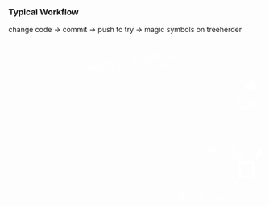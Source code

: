### Typical Workflow

change code -> commit -> push to try -> magic symbols on treeherder

<svg
   xmlns:dc="http://purl.org/dc/elements/1.1/"
   xmlns:cc="http://creativecommons.org/ns#"
   xmlns:rdf="http://www.w3.org/1999/02/22-rdf-syntax-ns#"
   xmlns:svg="http://www.w3.org/2000/svg"
   xmlns="http://www.w3.org/2000/svg"
   xmlns:xlink="http://www.w3.org/1999/xlink"
   xmlns:sodipodi="http://sodipodi.sourceforge.net/DTD/sodipodi-0.dtd"
   xmlns:inkscape="http://www.inkscape.org/namespaces/inkscape"
   width="800"
   height="500"
   id="svg2"
   version="1.1"
   inkscape:version="0.48.3.1 r9886"
   sodipodi:docname="layers1.svg"
   inkscape:export-filename="/home/jonasfj/Mozilla/taskcluster-docs/assets/layers.png"
   inkscape:export-xdpi="153.65846"
   inkscape:export-ydpi="153.65846">
  <defs
     id="defs4">
    <marker
       inkscape:stockid="Arrow2Lend"
       orient="auto"
       refY="0"
       refX="0"
       id="Arrow2Lend"
       style="overflow:visible">
      <path
         id="path4327"
         style="fill-rule:evenodd;stroke-width:0.625;stroke-linejoin:round"
         d="M 8.7185878,4.0337352 -2.2072895,0.01601326 8.7185884,-4.0017078 c -1.7454984,2.3720609 -1.7354408,5.6174519 -6e-7,8.035443 z"
         transform="matrix(-1.1,0,0,-1.1,-1.1,0)"
         inkscape:connector-curvature="0" />
    </marker>
    <marker
       inkscape:stockid="Arrow1Mend"
       orient="auto"
       refY="0"
       refX="0"
       id="Arrow1Mend"
       style="overflow:visible">
      <path
         id="path4315"
         d="M 0,0 5,-5 -12.5,0 5,5 0,0 z"
         style="fill-rule:evenodd;stroke:#000000;stroke-width:1pt"
         transform="matrix(-0.4,0,0,-0.4,-4,0)"
         inkscape:connector-curvature="0" />
    </marker>
    <marker
       inkscape:stockid="Arrow1Lstart"
       orient="auto"
       refY="0"
       refX="0"
       id="Arrow1Lstart"
       style="overflow:visible">
      <path
         id="path4306"
         d="M 0,0 5,-5 -12.5,0 5,5 0,0 z"
         style="fill-rule:evenodd;stroke:#000000;stroke-width:1pt"
         transform="matrix(0.8,0,0,0.8,10,0)"
         inkscape:connector-curvature="0" />
    </marker>
    <marker
       inkscape:stockid="Arrow2Lend"
       orient="auto"
       refY="0"
       refX="0"
       id="Arrow2Lend-8"
       style="overflow:visible">
      <path
         id="path4327-0"
         style="fill-rule:evenodd;stroke-width:0.625;stroke-linejoin:round"
         d="M 8.7185878,4.0337352 -2.2072895,0.01601326 8.7185884,-4.0017078 c -1.7454984,2.3720609 -1.7354408,5.6174519 -6e-7,8.035443 z"
         transform="matrix(-1.1,0,0,-1.1,-1.1,0)"
         inkscape:connector-curvature="0" />
    </marker>
    <marker
       inkscape:stockid="Arrow2Lend"
       orient="auto"
       refY="0"
       refX="0"
       id="Arrow2Lend-2"
       style="overflow:visible">
      <path
         id="path4327-7"
         style="fill-rule:evenodd;stroke-width:0.625;stroke-linejoin:round"
         d="M 8.7185878,4.0337352 -2.2072895,0.01601326 8.7185884,-4.0017078 c -1.7454984,2.3720609 -1.7354408,5.6174519 -6e-7,8.035443 z"
         transform="matrix(-1.1,0,0,-1.1,-1.1,0)"
         inkscape:connector-curvature="0" />
    </marker>
  </defs>
  <sodipodi:namedview
     id="base"
     pagecolor="#ffffff"
     bordercolor="#666666"
     borderopacity="1.0"
     inkscape:pageopacity="0.0"
     inkscape:pageshadow="2"
     inkscape:zoom="1.4"
     inkscape:cx="432.6589"
     inkscape:cy="259.51594"
     inkscape:document-units="px"
     inkscape:current-layer="layer1"
     showgrid="false"
     inkscape:window-width="1920"
     inkscape:window-height="1025"
     inkscape:window-x="0"
     inkscape:window-y="27"
     inkscape:window-maximized="1"
     fit-margin-top="0"
     fit-margin-left="0"
     fit-margin-right="0"
     fit-margin-bottom="0"
     showguides="true"
     inkscape:guide-bbox="true" />
  <metadata
     id="metadata7">
    <rdf:RDF>
      <cc:Work
         rdf:about="">
        <dc:format>image/svg+xml</dc:format>
        <dc:type
           rdf:resource="http://purl.org/dc/dcmitype/StillImage" />
        <dc:title></dc:title>
      </cc:Work>
    </rdf:RDF>
  </metadata>
  <g
     inkscape:label="Layer 1"
     inkscape:groupmode="layer"
     id="layer1"
     transform="translate(-227.57133,235.97179)">
    <g
       id="g5290"
       class="fragment">
      <g
         transform="matrix(2.7533673,0,0,2.7533673,-401.68292,-356.42785)"
         id="g4654">
        <path
           id="path3111"
           style="fill:none;stroke:none;stroke-width:0.9998666;marker-start:none;marker-end:none"
           d="m 284.5007,71.649232 c 43.07996,-13.890887 87.12102,-16.269286 125.1669,8.05587"
           inkscape:connector-curvature="0"
           sodipodi:nodetypes="cc" />
        <text
           xml:space="preserve"
           style="font-size:8px;font-style:normal;font-variant:normal;font-weight:normal;font-stretch:normal;line-height:125%;letter-spacing:0px;word-spacing:0px;fill:#ffffff;fill-opacity:1;stroke:none;font-family:DejaVu Sans;-inkscape-font-specification:DejaVu Sans"
           id="text3113"
           sodipodi:linespacing="125%"><textPath
             xlink:href="#path3111"
             id="textPath3117"><tspan
   style="fill:#ffffff;fill-opacity:1"
   id="tspan3115"
   rotate="0 0 0 0 0 0 0 0 0 0 0 0 0 0 0 0 0 0 0 0 0"
   dy="-3.1599991">           Push to Try/Branch</tspan></textPath></text>
        <g
           style="fill:#ffffff;fill-opacity:1"
           id="g5282">
          <path
             inkscape:connector-curvature="0"
             id="path3111-3"
             d="m 340.59375,60.6875 -1.65625,0.0625 0.0312,1 1.65625,-0.0625 2.34375,-0.03125 -0.0312,-1 z m 6.34375,1 1.59375,0.03125 0.0312,0 2.375,0.125 0.0312,-1 -2.375,-0.125 -0.0312,0 -1.59375,-0.03125 z m -14.375,-0.625 -1.625,0.15625 0.0625,0.96875 1.625,-0.125 0.0312,0 2.34375,-0.15625 -0.0625,-1 z m 22.34375,1.03125 1.5,0.125 0.0312,0 2.4375,0.25 0.0937,-0.96875 -2.4375,-0.28125 -0.0312,0 -1.53125,-0.125 z m -30.40625,-0.25 -1.5625,0.21875 0.15625,0.96875 1.5,-0.1875 0.0312,0 2.40625,-0.28125 -0.0937,-0.96875 z M 362.8125,63 l 1.40625,0.1875 2.53125,0.4375 0.1875,-1 L 364.375,62.1875 362.96875,62 z m -46.40625,0.03125 -0.0312,0 -1.34375,0.21875 0.15625,1 1.375,-0.25 2.5625,-0.40625 -0.15625,-0.96875 z m 54.25,1.34375 1.28125,0.25 2.625,0.625 0.21875,-0.96875 -2.625,-0.625 -1.28125,-0.25 z m -62.375,0.15625 -1.125,0.25 0.21875,1 1.09375,-0.25 0.0312,0 2.78125,-0.5625 L 311.0625,64 z m 70.125,1.75 1.15625,0.3125 0.0312,0 2.625,0.8125 0.28125,-0.9375 -2.625,-0.84375 -0.0312,0 -1.1875,-0.3125 z m -78.25,0.125 -0.8125,0.21875 0.25,0.96875 0.8125,-0.21875 3.0625,-0.71875 -0.21875,-1 z m -8.09375,2.1875 -0.0312,0 -0.4375,0.125 0.28125,0.96875 0.4375,-0.15625 0,0.03125 3.40625,-0.96875 -0.25,-0.96875 z M 386,68.6875 l 1.09375,0.40625 2.625,1.03125 0.34375,-0.9375 -2.59375,-1.03125 -0.0312,0 -1.125,-0.40625 z M 283.9375,71.0625 284.25,72 288.0625,70.8125 287.75,69.84375 z m 109.4375,0.59375 1.125,0.46875 0.0312,0.03125 2.46875,1.15625 0.4375,-0.90625 -2.5,-1.15625 0,-0.03125 -1.15625,-0.5 z m 7.1875,3.46875 1.25,0.65625 0.0312,0 2.1875,1.25 0.5,-0.875 -2.21875,-1.25 -0.0312,0 L 401,74.21875 z m 6.90625,3.9375 L 409,80 l 0.53125,-0.84375 -1.5625,-0.9375 z"
             style="font-size:medium;font-style:normal;font-variant:normal;font-weight:normal;font-stretch:normal;text-indent:0;text-align:start;text-decoration:none;line-height:normal;letter-spacing:normal;word-spacing:normal;text-transform:none;direction:ltr;block-progression:tb;writing-mode:lr-tb;text-anchor:start;baseline-shift:baseline;color:#000000;fill:#ffffff;fill-opacity:1;stroke:none;stroke-width:0.99999994;marker:none;visibility:visible;display:inline;overflow:visible;enable-background:accumulate;font-family:Sans;-inkscape-font-specification:Sans" />
          <path
             id="path5288"
             style="fill:#ffffff;fill-opacity:1;fill-rule:evenodd;stroke-width:0.625;stroke-linejoin:round"
             d="m 402.6448,70.091325 7.74507,10.197516 -12.50639,-2.75054 c 3.02321,-1.164067 4.93691,-4.177744 4.76132,-7.446976 z"
             inkscape:connector-curvature="0" />
        </g>
      </g>
    </g>
    <g
       id="g4700"
       class="fragment">
      <rect
         y="-88.375328"
         x="756.34265"
         height="27.684978"
         width="27.684978"
         id="rect4193"
         style="color:#000000;fill:none;stroke:#ffffff;stroke-width:5.53699589;stroke-linecap:butt;stroke-linejoin:miter;stroke-miterlimit:4;stroke-opacity:1;stroke-dasharray:none;stroke-dashoffset:0;marker:none;visibility:visible;display:inline;overflow:visible;enable-background:accumulate" />
      <text
         xml:space="preserve"
         style="font-size:27.48031998px;font-style:normal;font-variant:normal;font-weight:normal;font-stretch:normal;line-height:125%;letter-spacing:0px;word-spacing:0px;fill:#ffffff;fill-opacity:1;stroke:none;font-family:DejaVu Sans;-inkscape-font-specification:DejaVu Sans"
         x="683.31201"
         y="-101.36698"
         id="text6041"
         sodipodi:linespacing="125%"><tspan
           sodipodi:role="line"
           id="tspan6043"
           x="683.31201"
           y="-101.36698">Decision Task</tspan></text>
    </g>
    <g
       id="g4705"
       class="fragment">
      <rect
         y="198.57579"
         x="831.08539"
         height="27.684978"
         width="27.684978"
         id="rect4193-5"
         style="color:#000000;fill:none;stroke:#ffffff;stroke-width:5.53699589;stroke-linecap:butt;stroke-linejoin:miter;stroke-miterlimit:4;stroke-opacity:1;stroke-dasharray:none;stroke-dashoffset:0;marker:none;visibility:visible;display:inline;overflow:visible;enable-background:accumulate" />
      <rect
         y="6.5596199"
         x="686.80676"
         height="27.684978"
         width="27.684978"
         id="rect4193-3"
         style="color:#000000;fill:none;stroke:#ffffff;stroke-width:5.53699589;stroke-linecap:butt;stroke-linejoin:miter;stroke-miterlimit:4;stroke-opacity:1;stroke-dasharray:none;stroke-dashoffset:0;marker:none;visibility:visible;display:inline;overflow:visible;enable-background:accumulate" />
      <rect
         y="198.57579"
         x="679.93658"
         height="27.684978"
         width="27.684978"
         id="rect4193-53"
         style="color:#000000;fill:none;stroke:#ffffff;stroke-width:5.53699589;stroke-linecap:butt;stroke-linejoin:miter;stroke-miterlimit:4;stroke-opacity:1;stroke-dasharray:none;stroke-dashoffset:0;marker:none;visibility:visible;display:inline;overflow:visible;enable-background:accumulate" />
      <rect
         y="103.90834"
         x="769.19769"
         height="27.684978"
         width="27.684978"
         id="rect4193-9"
         style="color:#000000;fill:none;stroke:#ffffff;stroke-width:5.53699589;stroke-linecap:butt;stroke-linejoin:miter;stroke-miterlimit:4;stroke-opacity:1;stroke-dasharray:none;stroke-dashoffset:0;marker:none;visibility:visible;display:inline;overflow:visible;enable-background:accumulate" />
      <rect
         y="103.90834"
         x="602.63452"
         height="27.684978"
         width="27.684978"
         id="rect4193-9-7"
         style="color:#000000;fill:none;stroke:#ffffff;stroke-width:5.53699589;stroke-linecap:butt;stroke-linejoin:miter;stroke-miterlimit:4;stroke-opacity:1;stroke-dasharray:none;stroke-dashoffset:0;marker:none;visibility:visible;display:inline;overflow:visible;enable-background:accumulate" />
      <g
         id="g5266"
         style="fill:#ffffff;fill-opacity:1">
        <path
           style="font-size:medium;font-style:normal;font-variant:normal;font-weight:normal;font-stretch:normal;text-indent:0;text-align:start;text-decoration:none;line-height:normal;letter-spacing:normal;word-spacing:normal;text-transform:none;direction:ltr;block-progression:tb;writing-mode:lr-tb;text-anchor:start;baseline-shift:baseline;color:#000000;fill:#ffffff;fill-opacity:1;stroke:none;stroke-width:2.21479821;marker:none;visibility:visible;display:inline;overflow:visible;enable-background:accumulate;font-family:Sans;-inkscape-font-specification:Sans"
           d="m 759.15625,-61.34375 -41.25,59.25 1.78125,1.3125 41.25,-59.25 z"
           id="path4270"
           inkscape:connector-curvature="0"
           sodipodi:nodetypes="ccccc" />
        <path
           inkscape:connector-curvature="0"
           d="m 740.70734,-14.73475 -23.62559,15.6902858 7.83236,-27.2581718 c 2.14933,6.845521 8.54245,11.497843 15.79323,11.567886 z"
           style="fill:#ffffff;fill-opacity:1;fill-rule:evenodd;stroke-width:0.625;stroke-linejoin:round"
           id="path5272"
           sodipodi:nodetypes="cccc" />
      </g>
      <g
         id="g5258"
         style="fill:#ffffff;fill-opacity:1">
        <path
           style="font-size:medium;font-style:normal;font-variant:normal;font-weight:normal;font-stretch:normal;text-indent:0;text-align:start;text-decoration:none;line-height:normal;letter-spacing:normal;word-spacing:normal;text-transform:none;direction:ltr;block-progression:tb;writing-mode:lr-tb;text-anchor:start;baseline-shift:baseline;color:#000000;fill:#ffffff;fill-opacity:1;stroke:none;stroke-width:2.21479821;marker:none;visibility:visible;display:inline;overflow:visible;enable-background:accumulate;font-family:Sans;-inkscape-font-specification:Sans"
           d="m 713.21875,33.53125 -1.6875,1.4375 50.9375,61.65625 1.6875,-1.4375 z"
           id="path4272"
           inkscape:connector-curvature="0"
           sodipodi:nodetypes="ccccc" />
        <path
           inkscape:connector-curvature="0"
           d="m 757.52978,73.486519 9.72477,26.641741 -24.66782,-13.994712 c 7.15843,-0.487397 13.17787,-5.61404 14.94305,-12.647029 z"
           style="fill:#ffffff;fill-opacity:1;fill-rule:evenodd;stroke-width:0.625;stroke-linejoin:round"
           id="path5264"
           sodipodi:nodetypes="cccc" />
      </g>
      <g
         id="g5234"
         style="fill:#ffffff;fill-opacity:1">
        <path
           style="font-size:medium;font-style:normal;font-variant:normal;font-weight:normal;font-stretch:normal;text-indent:0;text-align:start;text-decoration:none;line-height:normal;letter-spacing:normal;word-spacing:normal;text-transform:none;direction:ltr;block-progression:tb;writing-mode:lr-tb;text-anchor:start;baseline-shift:baseline;color:#000000;fill:#ffffff;fill-opacity:1;stroke:none;stroke-width:2.21479821;marker:none;visibility:visible;display:inline;overflow:visible;enable-background:accumulate;font-family:Sans;-inkscape-font-specification:Sans"
           d="m 687.84375,33.53125 -52.25,61.65625 1.6875,1.4375 52.25,-61.65625 z"
           id="path4274"
           inkscape:connector-curvature="0"
           sodipodi:nodetypes="ccccc" />
        <path
           inkscape:connector-curvature="0"
           d="M 659.36592,84.425477 634.55161,98.15878 644.55732,71.621272 c 1.59011,6.996595 7.5871,12.149479 14.8086,12.804205 z"
           style="fill:#ffffff;fill-opacity:1;fill-rule:evenodd;stroke-width:0.625;stroke-linejoin:round"
           id="path5240"
           sodipodi:nodetypes="cccc" />
      </g>
      <g
         id="g5242"
         style="fill:#ffffff;fill-opacity:1">
        <path
           style="font-size:medium;font-style:normal;font-variant:normal;font-weight:normal;font-stretch:normal;text-indent:0;text-align:start;text-decoration:none;line-height:normal;letter-spacing:normal;word-spacing:normal;text-transform:none;direction:ltr;block-progression:tb;writing-mode:lr-tb;text-anchor:start;baseline-shift:baseline;color:#000000;fill:#ffffff;fill-opacity:1;stroke:none;stroke-width:2.21479821;marker:none;visibility:visible;display:inline;overflow:visible;enable-background:accumulate;font-family:Sans;-inkscape-font-specification:Sans"
           d="m 628.625,130.90625 -1.6875,1.375 42.6875,51 1.71875,-1.40625 z"
           id="path4276"
           inkscape:connector-curvature="0"
           sodipodi:nodetypes="ccccc" />
        <path
           inkscape:connector-curvature="0"
           d="m 669.11222,166.02049 9.25412,26.80887 -24.41756,-14.42694 c 7.1659,-0.36126 13.27469,-5.38111 15.16344,-12.38193 z"
           style="fill:#ffffff;fill-opacity:1;fill-rule:evenodd;stroke-width:0.625;stroke-linejoin:round"
           id="path5248"
           sodipodi:nodetypes="cccc" />
      </g>
      <g
         id="g5250"
         style="fill:#ffffff;fill-opacity:1">
        <path
           style="font-size:medium;font-style:normal;font-variant:normal;font-weight:normal;font-stretch:normal;text-indent:0;text-align:start;text-decoration:none;line-height:normal;letter-spacing:normal;word-spacing:normal;text-transform:none;direction:ltr;block-progression:tb;writing-mode:lr-tb;text-anchor:start;baseline-shift:baseline;color:#000000;fill:#ffffff;fill-opacity:1;stroke:none;stroke-width:2.21479821;marker:none;visibility:visible;display:inline;overflow:visible;enable-background:accumulate;font-family:Sans;-inkscape-font-specification:Sans"
           d="m 769.1875,130.84375 -51.15625,54.96875 1.59375,1.53125 51.15625,-55 z"
           id="path4278"
           inkscape:connector-curvature="0"
           sodipodi:nodetypes="ccccc" />
        <path
           inkscape:connector-curvature="0"
           d="m 736.22432,182.0906 -25.3827,12.65197 11.13923,-26.08201 c 1.28733,7.05858 7.05686,12.46494 14.24347,13.43004 z"
           style="fill:#ffffff;fill-opacity:1;fill-rule:evenodd;stroke-width:0.625;stroke-linejoin:round"
           id="path5256"
           sodipodi:nodetypes="cccc" />
      </g>
      <g
         id="g5226"
         style="fill:#ffffff;fill-opacity:1">
        <path
           style="font-size:medium;font-style:normal;font-variant:normal;font-weight:normal;font-stretch:normal;text-indent:0;text-align:start;text-decoration:none;line-height:normal;letter-spacing:normal;word-spacing:normal;text-transform:none;direction:ltr;block-progression:tb;writing-mode:lr-tb;text-anchor:start;baseline-shift:baseline;color:#000000;fill:#ffffff;fill-opacity:1;stroke:none;stroke-width:2.21479821;marker:none;visibility:visible;display:inline;overflow:visible;enable-background:accumulate;font-family:Sans;-inkscape-font-specification:Sans"
           d="m 793.03125,131 -1.875,1.1875 33.78125,55 1.875,-1.21875 z"
           id="path4280"
           inkscape:connector-curvature="0"
           sodipodi:nodetypes="ccccc" />
        <path
           inkscape:connector-curvature="0"
           d="m 825.14826,165.38037 6.37235,27.63597 -22.75816,-16.92395 c 7.164,0.39722 13.76857,-3.94971 16.38581,-10.71202 z"
           style="fill:#ffffff;fill-opacity:1;fill-rule:evenodd;stroke-width:0.625;stroke-linejoin:round"
           id="path5232"
           sodipodi:nodetypes="cccc" />
      </g>
      <rect
         y="5.9428473"
         x="818.03503"
         height="27.684978"
         width="27.684978"
         id="rect4193-9-4"
         style="color:#000000;fill:none;stroke:#ffffff;stroke-width:5.53699589;stroke-linecap:butt;stroke-linejoin:miter;stroke-miterlimit:4;stroke-opacity:1;stroke-dasharray:none;stroke-dashoffset:0;marker:none;visibility:visible;display:inline;overflow:visible;enable-background:accumulate" />
      <g
         id="g5274"
         style="fill:#ffffff;fill-opacity:1">
        <path
           style="font-size:medium;font-style:normal;font-variant:normal;font-weight:normal;font-stretch:normal;text-indent:0;text-align:start;text-decoration:none;line-height:normal;letter-spacing:normal;word-spacing:normal;text-transform:none;direction:ltr;block-progression:tb;writing-mode:lr-tb;text-anchor:start;baseline-shift:baseline;color:#000000;fill:#ffffff;fill-opacity:1;stroke:none;stroke-width:2.21479821;marker:none;visibility:visible;display:inline;overflow:visible;enable-background:accumulate;font-family:Sans;-inkscape-font-specification:Sans"
           d="m 780.15625,-61.28125 -1.84375,1.1875 35.59375,56.65625 1.84375,-1.21875 z"
           id="path4300"
           inkscape:connector-curvature="0"
           sodipodi:nodetypes="ccccc" />
        <path
           inkscape:connector-curvature="0"
           d="M 812.08688,-27.251417 818.466,0.3829921 795.7037,-16.535376 c 7.1641,0.395463 13.7676,-3.953087 16.38318,-10.716041 z"
           style="fill:#ffffff;fill-opacity:1;fill-rule:evenodd;stroke-width:0.625;stroke-linejoin:round"
           id="path5280"
           sodipodi:nodetypes="cccc" />
      </g>
      <text
         xml:space="preserve"
         style="font-size:27.48031998px;font-style:normal;font-variant:normal;font-weight:normal;font-stretch:normal;line-height:125%;letter-spacing:0px;word-spacing:0px;fill:#ffffff;fill-opacity:1;stroke:none;font-family:DejaVu Sans;-inkscape-font-specification:DejaVu Sans"
         x="625.7821"
         y="-4.3563986"
         id="text6045"
         sodipodi:linespacing="125%"><tspan
           sodipodi:role="line"
           id="tspan6047"
           x="625.7821"
           y="-4.3563986">Build</tspan></text>
      <text
         xml:space="preserve"
         style="font-size:27.48031998px;font-style:normal;font-variant:normal;font-weight:normal;font-stretch:normal;line-height:125%;letter-spacing:0px;word-spacing:0px;fill:#ffffff;fill-opacity:1;stroke:none;font-family:DejaVu Sans;-inkscape-font-specification:DejaVu Sans"
         x="563.67096"
         y="88.950806"
         id="text6053"
         sodipodi:linespacing="125%"><tspan
           sodipodi:role="line"
           id="tspan6055"
           x="563.67096"
           y="88.950806">Test</tspan></text>
      <text
         xml:space="preserve"
         style="font-size:27.48031998px;font-style:normal;font-variant:normal;font-weight:normal;font-stretch:normal;line-height:125%;letter-spacing:0px;word-spacing:0px;fill:#ffffff;fill-opacity:1;stroke:none;font-family:DejaVu Sans;-inkscape-font-specification:DejaVu Sans"
         x="787.13342"
         y="89.800888"
         id="text6057"
         sodipodi:linespacing="125%"><tspan
           sodipodi:role="line"
           id="tspan6059"
           x="787.13342"
           y="89.800888">Smoke test</tspan></text>
      <text
         xml:space="preserve"
         style="font-size:27.48031998px;font-style:normal;font-variant:normal;font-weight:normal;font-stretch:normal;line-height:125%;letter-spacing:0px;word-spacing:0px;fill:#ffffff;fill-opacity:1;stroke:none;font-family:DejaVu Sans;-inkscape-font-specification:DejaVu Sans"
         x="840.49902"
         y="186.84096"
         id="text6061"
         sodipodi:linespacing="125%"><tspan
           sodipodi:role="line"
           id="tspan6063"
           x="840.49902"
           y="186.84096">Extra Test</tspan></text>
      <text
         xml:space="preserve"
         style="font-size:27.48031998px;font-style:normal;font-variant:normal;font-weight:normal;font-stretch:normal;line-height:125%;letter-spacing:0px;word-spacing:0px;fill:#ffffff;fill-opacity:1;stroke:none;font-family:DejaVu Sans;-inkscape-font-specification:DejaVu Sans"
         x="577.25397"
         y="221.7858"
         id="text6065"
         sodipodi:linespacing="125%"><tspan
           sodipodi:role="line"
           id="tspan6067"
           x="577.25397"
           y="221.7858">Report</tspan></text>
      <text
         xml:space="preserve"
         style="font-size:27.48031998px;font-style:normal;font-variant:normal;font-weight:normal;font-stretch:normal;line-height:125%;letter-spacing:0px;word-spacing:0px;fill:#ffffff;fill-opacity:1;stroke:none;font-family:DejaVu Sans;-inkscape-font-specification:DejaVu Sans"
         x="858.4375"
         y="24.683777"
         id="text6069"
         sodipodi:linespacing="125%"><tspan
           sodipodi:role="line"
           id="tspan6071"
           x="858.4375"
           y="24.683777">...</tspan></text>
    </g>
  </g>
</svg>
